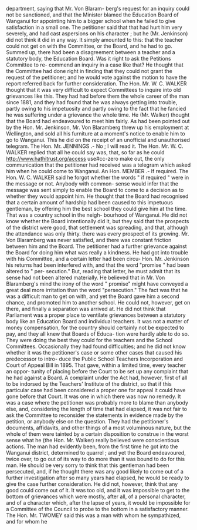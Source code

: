 department, saying that Mr. Von Blaram- berg's request for an inquiry could not be sanctioned, and that the Minister blamed the Education Board of Wanganui for appointing him to a bigger school when he failed to give satisfaction in a small one. The petitioner said that that had hurt him very severely, and had cast aspersions on his character ; but he (Mr. Jenkinson) did not think it did in any way. It simply amounted to this: that the teacher could not get on with the Committee, or the Board, and he had to go. Summed up, there had been a disagreement between a teacher and a statutory body, the Education Board. Was it right to ask the Petitions Committee to re- commend an inquiry in a case like that? He thought that the Committee had done right in finding that they could not grant the request of the petitioner; and he would vote against the motion to have the report referred back for further consideration. The Hon. Mr. W. C. WALKER thought that it was very difficult to expect Committees to inquire into old grievances like this. They had had before them the whole career of the man since 1881, and they had found that he was always getting into trouble, partly owing to his impetuosity and partly owing to the fact that he fancied he was suffering under a grievance the whole time. He (Mr. Walker) thought that the Board had endeavoured to meet him fairly. As had been pointed out by the Hon. Mr. Jenkinson, Mr. Von Blaramberg threw up his employment at Wellington, and sold all his furniture at a moment's notice to enable him to go to Wanganui. This he did on the receipt of an unofficial and unauthorised telegram. The Hon. Mr. JENNINGS .- No ; I will read it. The Hon. Mr. W. C. WALKER replied that all he could say was, that, so far as he could http://www.hathitrust.org/access use#cc-zero make out, the only communication that the petitioner had received was a telegram which asked him when he could come to Wanganui. An Hon. MEMBER .- If required. The Hon. W. C. WALKER said he forgot whether the words " if required " were in the message or not. Anybody with common- sense would infer that the message was sent simply to enable the Board to come to a decision as to whether they would appoint him. He thought that the Board had recognised that a certain amount of hardship had been caused to this impetuous gentleman, by offering him the best school they could give him at the time. That was a country school in the neigh- bourhood of Wanganui. He did not know whether the Board intentionally did it, but they said that the prospects of the district were good, that settlement was spreading, and that, although the attendance was only thirty. there was every prospect of its growing. Mr. Von Blaramberg was never satisfied, and there was constant friction between him and the Board. The petitioner had a further grievance against the Board for doing him what was really a kindness. He had got into trouble with his Committee, and a certain letter had been circu- Hon. Mr. Jenkinson his returns had been interfered with, and that the word "promise " had been altered to " per- secution." But, reading that letter, he must admit that its sense had not been altered materially. He believed that in Mr. Von Blaramberg's mind the irony of the word " promise" might have conveyed a great deal more irritation than the word "persecution." The fact was that he was a difficult man to get on with, and yet the Board gave him a second chance, and promoted him to another school. He could not, however, get on there, and finally a separation was arrived at. He did not think that Parliament was a proper place to ventilate grievances between a statutory body like an Education Board and individual teachers. It was not a matter of money compensation, for the country should certainly not be expected to pay, and they all knew that Boards of Educa- tion were hardly able to do so. They were doing the best they could for the teachers and the School Committees. Occasionally they had found difficulties; and he did not know whether it was the petitioner's case or some other cases that caused his predecessor to intro- duce the Public School Teachers Incorporation and Court of Appeal Bill in 1895. That gave, within a limited time, every teacher an oppor- tunity of placing before the Court to be set up any complaint that he had against a Board. A complaint under the Act had, however, first of all to be indorsed by the Teachers' Institute of the district, so that if this particular case had been considered a proper one for appeal it could have gone before that Court. It was one in which there was now no remedy. It was a case where the petitioner was probably more to blame than anybody else, and, considering the length of time that had elapsed, it was not fair to ask the Committee to reconsider the statements in evidence made by the petition, or anybody else on the question. They had the petitioner's documents, affidavits, and other things of a most voluminous nature, but the whole of them were tainted by a certain disposition to construe in the worst sense what he (the Hon. Mr. Walker) really believed were conscientious actions. The man had evidently been, from the first time he got into the Wanganui district, determined to quarrel ; and yet the Board endeavoured, twice over, to go out of its way to do more than it was bound to do for this man. He should be very sorry to think that this gentleman had been persecuted, and, if he thought there was any good likely to come out of a further investigation after so many years had elapsed, he would be ready to give the case further consideration. He did not, however, think that any good could come out of it. It was too old, and it was impossible to get to the bottom of grievances which were mostly, after all, of a personal character, and of a character which, after the lapse of years, it would be impossible for a Committee of the Council to probe to the bottom in a satisfactory manner. The Hon. Mr. TWOMEY said this was a man with whom he sympathized, and for whom he 